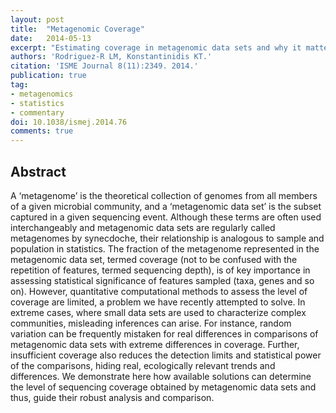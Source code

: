```yaml
---
layout: post
title:  "Metagenomic Coverage"
date:   2014-05-13
excerpt: "Estimating coverage in metagenomic data sets and why it matters."
authors: 'Rodriguez-R LM, Konstantinidis KT.'
citation: 'ISME Journal 8(11):2349. 2014.'
publication: true
tag:
- metagenomics
- statistics
- commentary
doi: 10.1038/ismej.2014.76
comments: true
---
```


## Abstract

A ‘metagenome’ is the theoretical collection of genomes from all members of a given microbial community, and a ‘metagenomic data set’ is the subset captured in a given sequencing event. Although these terms are often used interchangeably and metagenomic data sets are regularly called metagenomes by synecdoche, their relationship is analogous to sample and population in statistics. The fraction of the metagenome represented in the metagenomic data set, termed coverage (not to be confused with the repetition of features, termed sequencing depth), is of key importance in assessing statistical significance of features sampled (taxa, genes and so on). However, quantitative computational methods to assess the level of coverage are limited, a problem we have recently attempted to solve. In extreme cases, where small data sets are used to characterize complex communities, misleading inferences can arise. For instance, random variation can be frequently mistaken for real differences in comparisons of metagenomic data sets with extreme differences in coverage. Further, insufficient coverage also reduces the detection limits and statistical power of the comparisons, hiding real, ecologically relevant trends and differences. We demonstrate here how available solutions can determine the level of sequencing coverage obtained by metagenomic data sets and thus, guide their robust analysis and comparison.
